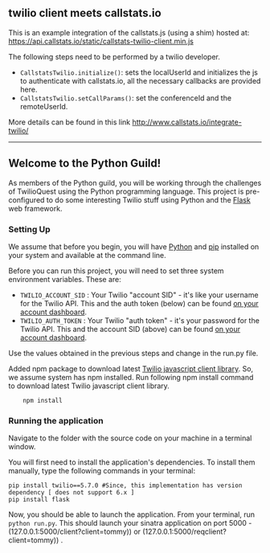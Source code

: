 ## twilio client meets callstats.io

This is an example integration of the callstats.js (using a shim) hosted at: https://api.callstats.io/static/callstats-twilio-client.min.js

The following steps need to be performed by a twilio developer.

+ `CallstatsTwilio.initialize()`: sets the localUserId and initializes the js to authenticate with callstats.io, all the necessary callbacks are provided here.
+ `CallstatsTwilio.setCallParams()`: set the conferenceId and the remoteUserId.

More details can be found in this link http://www.callstats.io/integrate-twilio/

---

## Welcome to the Python Guild!

As members of the Python guild, you will be working through the challenges of TwilioQuest using the Python programming language.  This project is pre-configured to do some interesting Twilio stuff using Python and the [Flask](http://flask.pocoo.org/) web framework.

### Setting Up

We assume that before you begin, you will have [Python](http://www.python.org/) and [pip](http://www.pip-installer.org/en/latest/) installed on your system and available at the command line.

Before you can run this project, you will need to set three system environment variables.  These are:

* `TWILIO_ACCOUNT_SID` : Your Twilio "account SID" - it's like your username for the Twilio API.  This and the auth token (below) can be found [on your account dashboard](https://www.twilio.com/user/account).
* `TWILIO_AUTH_TOKEN` : Your Twilio "auth token" - it's your password for the Twilio API.  This and the account SID (above) can be found [on your account dashboard](https://www.twilio.com/user/account).

Use the values obtained in the previous steps and change in the run.py file.

Added npm package to download latest [Twilio javascript client library](https://www.npmjs.com/package/twilio-client). So, we assume system has npm installed.
Run following npm install command to download latest Twilio javascript client library.
```
    npm install
```


### Running the application

Navigate to the folder with the source code on your machine in a terminal window.

You will first need to install the application's dependencies. To install them  manually, type the following commands in your terminal:

    pip install twilio==5.7.0 #Since, this implementation has version dependency [ does not support 6.x ]
    pip install flask

Now, you should be able to launch the application.  From your terminal, run `python run.py`.  This should launch your sinatra application on port 5000 - (127.0.0.1:5000/client?client=tommy)) or (127.0.0.1:5000/reqclient?client=tommy)) .
